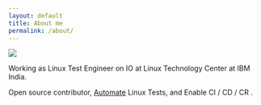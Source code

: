 ```yaml
---
layout: default
title: About me
permalink: /about/
---
```


![](https://avatars0.githubusercontent.com/u/16101053?s=160&v=4)

Working as Linux Test Engineer on IO at Linux Technology Center at IBM India.

Open source contributor, [Automate](https://github.com/narasimhan-v) Linux Tests, and Enable CI / CD / CR .
